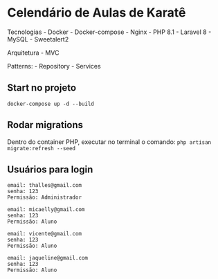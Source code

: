 # Celendário de Aulas de Karatê

Tecnologias
    - Docker
    - Docker-compose
    - Nginx
    - PHP 8.1
    - Laravel 8
    - MySQL
    - Sweetalert2
    
Arquitetura
    - MVC

Patterns: 
    - Repository
    - Services

## Start no projeto

```docker-compose up -d --build```

## Rodar migrations

Dentro do container PHP, executar no terminal o comando:
```php artisan migrate:refresh --seed```

## Usuários para login
```
email: thalles@gmail.com
senha: 123
Permissão: Administrador
```

```
email: micaelly@gmail.com
senha: 123
Permissão: Aluno
```

```
email: vicente@gmail.com
senha: 123
Permissão: Aluno
```

```
email: jaqueline@gmail.com
senha: 123
Permissão: Aluno
```
